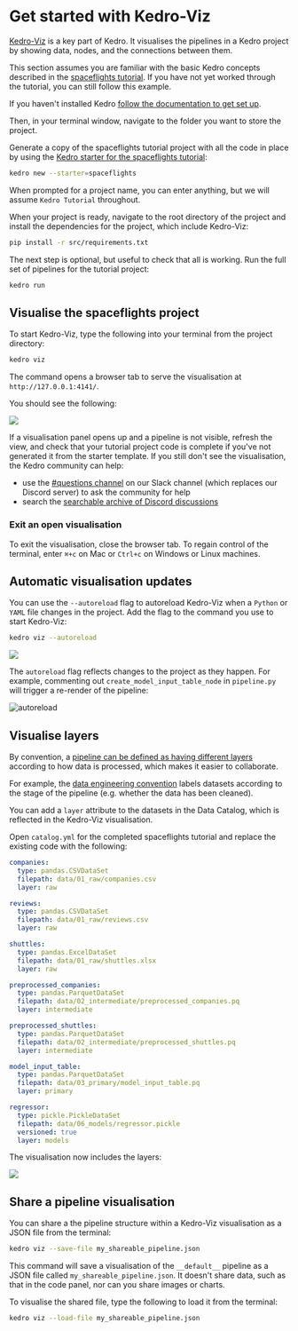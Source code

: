# Get started with Kedro-Viz

[Kedro-Viz](https://github.com/kedro-org/kedro-viz) is a key part of Kedro. It visualises the pipelines in a Kedro project by showing data, nodes, and the connections between them.

This section assumes you are familiar with the basic Kedro concepts described in the [spaceflights tutorial](../tutorial/spaceflights_tutorial.md). If you have not yet worked through the tutorial, you can still follow this example.

If you haven't installed Kedro [follow the documentation to get set up](../get_started/install.md).

Then, in your terminal window, navigate to the folder you want to store the project.

Generate a copy of the spaceflights tutorial project with all the code in place by using the [Kedro starter for the spaceflights tutorial](https://github.com/kedro-org/kedro-starters/tree/main/spaceflights):

```bash
kedro new --starter=spaceflights
```

When prompted for a project name, you can enter anything, but we will assume `Kedro Tutorial` throughout.

When your project is ready, navigate to the root directory of the project and install the dependencies for the project, which include Kedro-Viz:

```bash
pip install -r src/requirements.txt
```

The next step is optional, but useful to check that all is working. Run the full set of pipelines for the tutorial project:

```bash
kedro run
```

## Visualise the spaceflights project

To start Kedro-Viz, type the following into your terminal from the project directory:

```bash
kedro viz
```

The command opens a browser tab to serve the visualisation at `http://127.0.0.1:4141/`.

You should see the following:

![](../meta/images/pipeline_visualisation.png)

If a visualisation panel opens up and a pipeline is not visible, refresh the view, and check that your tutorial project code is complete if you've not generated it from the starter template. If you still don't see the visualisation, the Kedro community can help:

* use the [#questions channel](https://slack.kedro.org/) on our Slack channel (which replaces our Discord server) to ask the community for help
* search the [searchable archive of Discord discussions](https://linen-discord.kedro.org/)


### Exit an open visualisation

To exit the visualisation, close the browser tab. To regain control of the terminal, enter `⌘+c` on Mac or `Ctrl+c` on Windows or Linux machines.

## Automatic visualisation updates

You can use the `--autoreload` flag to autoreload Kedro-Viz when a `Python` or `YAML` file changes in the project. Add the flag to the command you use to start Kedro-Viz:

```bash
kedro viz --autoreload
```

![](../meta/images/kedro_viz_autoreload.gif)

The `autoreload` flag reflects changes to the project as they happen. For example, commenting out `create_model_input_table_node` in `pipeline.py` will trigger a re-render of the pipeline:

![autoreload](../meta/images/autoreload.gif)

## Visualise layers

By convention, a [pipeline can be defined as having different layers](../resources/glossary.md#layers-data-engineering-convention) according to how data is processed, which makes it easier to collaborate.

For example, the [data engineering convention](../faq/faq.md#what-is-data-engineering-convention) labels datasets according to the stage of the pipeline (e.g. whether the data has been cleaned).

You can add a `layer` attribute to the datasets in the Data Catalog, which is reflected in the Kedro-Viz visualisation.

Open `catalog.yml` for the completed spaceflights tutorial and replace the existing code with the following:

```yaml
companies:
  type: pandas.CSVDataSet
  filepath: data/01_raw/companies.csv
  layer: raw

reviews:
  type: pandas.CSVDataSet
  filepath: data/01_raw/reviews.csv
  layer: raw

shuttles:
  type: pandas.ExcelDataSet
  filepath: data/01_raw/shuttles.xlsx
  layer: raw

preprocessed_companies:
  type: pandas.ParquetDataSet
  filepath: data/02_intermediate/preprocessed_companies.pq
  layer: intermediate

preprocessed_shuttles:
  type: pandas.ParquetDataSet
  filepath: data/02_intermediate/preprocessed_shuttles.pq
  layer: intermediate

model_input_table:
  type: pandas.ParquetDataSet
  filepath: data/03_primary/model_input_table.pq
  layer: primary

regressor:
  type: pickle.PickleDataSet
  filepath: data/06_models/regressor.pickle
  versioned: true
  layer: models
```

The visualisation now includes the layers:

![](../meta/images/pipeline_visualisation_with_layers.png)

## Share a pipeline visualisation

You can share a the pipeline structure within a Kedro-Viz visualisation as a JSON file from the terminal:

```bash
kedro viz --save-file my_shareable_pipeline.json
```

This command will save a visualisation of the `__default__` pipeline as a JSON file called `my_shareable_pipeline.json`. It doesn't share data, such as that in the code panel, nor can you share images or charts.

To visualise the shared file, type the following to load it from the terminal:

```bash
kedro viz --load-file my_shareable_pipeline.json
```

